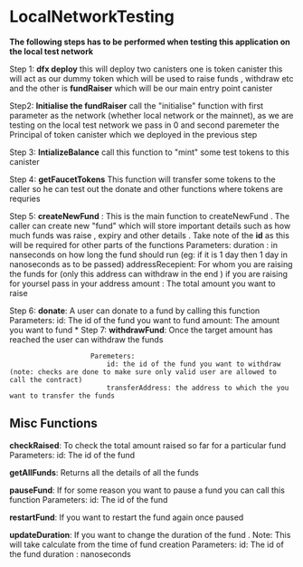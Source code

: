 # LocalNetworkTesting 

**The following steps has to be performed when testing this application on the local test network**

Step 1: **dfx deploy** this will deploy two canisters one is token canister this will act as our dummy token which will be used to raise funds , withdraw etc and the other is **fundRaiser** which will be our main entry point canister

Step2: **Initialise the fundRaiser** call the "initialise" function with first parameter as the network (whether local network or the mainnet), as we are testing on the local test network we pass in 0 and second paremeter the Principal of token canister which we deployed in the previous step 

Step 3: **IntializeBalance** call this function to "mint" some test tokens to this canister 

Step 4: **getFaucetTokens** This function will transfer some tokens to the caller so he can test out the donate and other functions where tokens are requries 

Step 5: **createNewFund** : This is the main function to createNewFund . The caller can create new "fund" which will store important details such as how much funds was raise , expiry and other details . Take note of the **id** as this will be required for other parts of the functions 
         Parameters: 
                duration : in nanseconds on how long the fund should run (eg: if it is 1 day then 1 day in nanoseconds as to be passed)
                addressRecepient: For whom you are raising the funds for (only this address can withdraw in the end ) if you are raising for yoursel pass in your address
                amount : The total amount you want to raise

Step 6: **donate**: A user can donate to a fund by calling this function 
                    Parameters:
                        id: The id of the fund you want to fund 
                        amount: The amount you want to fund 
*
Step 7: **withdrawFund**: Once the target amount has reached the user can withdraw the funds 
                        
                        Paremeters:
                            id: the id of the fund you want to withdraw (note: checks are done to make sure only valid user are allowed to call the contract)
                            transferAddress: the address to which the you want to transfer the funds 

## Misc Functions 

**checkRaised**: To check the total amount raised so far for a particular fund 
                Parameters:
                    id: The id of the fund

**getAllFunds**: Returns all the details of all the funds 

**pauseFund**: If for some reason you want to pause a fund you can call this function 
            Parameters: 
                id: The id of the fund 

**restartFund**: If you want to restart the fund again once paused 

**updateDuration**: If you want to change the duration of the fund . Note: This will take calculate from the time of fund creation 
            Parameters:
                id: The id of the fund 
                duration : nanoseconds 